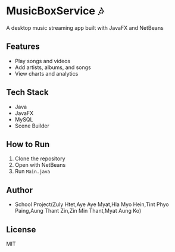 # MusicBoxService 🎶

A desktop music streaming app built with JavaFX and NetBeans

## Features
- Play songs and videos
- Add artists, albums, and songs
- View charts and analytics

## Tech Stack
- Java
- JavaFX
- MySQL
- Scene Builder

## How to Run
1. Clone the repository
2. Open with NetBeans
3. Run `Main.java`

## Author
- School Project(Zuly Htet,Aye Aye Myat,Hla Myo Hein,Tint Phyo Paing,Aung Thant Zin,Zin Min Thant,Myat Aung Ko)

## License
MIT
